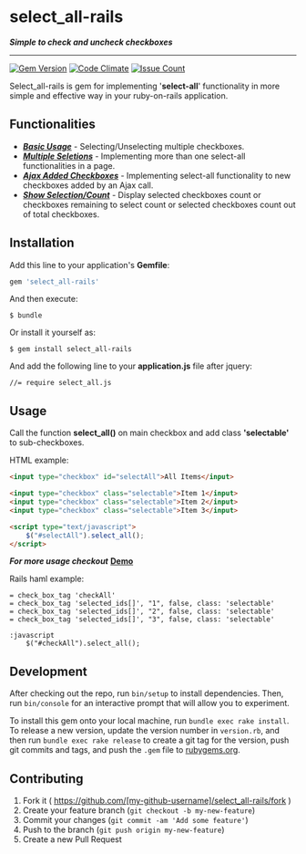 # select_all-rails
***Simple to check and uncheck checkboxes***
***
[![Gem Version](https://badge.fury.io/rb/select_all-rails@2x.png)](https://badge.fury.io/rb/select_all-rails) [![Code Climate](https://codeclimate.com/github/JigneshSatam/select_all-rails/badges/gpa.svg)](https://codeclimate.com/github/JigneshSatam/select_all-rails) [![Issue Count](https://codeclimate.com/github/JigneshSatam/select_all-rails/badges/issue_count.svg)](https://codeclimate.com/github/JigneshSatam/select_all-rails)

Select_all-rails is gem for implementing '**select-all**' functionality in more simple and effective way in your ruby-on-rails application.
## Functionalities
* [***Basic Usage***](http://jigneshsatam.github.io/select_all-rails/#basic_usage) - Selecting/Unselecting multiple checkboxes.
* [***Multiple Seletions***](http://jigneshsatam.github.io/select_all-rails/#multiple_selections) - Implementing more than one select-all functionalities in a page.
* [***Ajax Added Checkboxes***](http://jigneshsatam.github.io/select_all-rails/#ajax_added_checkboxes) - Implementing select-all functionality to new checkboxes added by an Ajax call.
* [***Show Selection/Count***](http://jigneshsatam.github.io/select_all-rails/#show_selected_count) - Display selected checkboxes count or checkboxes remaining to select count or selected checkboxes count out of total checkboxes.
## Installation

Add this line to your application's **Gemfile**:

```ruby
gem 'select_all-rails'
```

And then execute:

    $ bundle

Or install it yourself as:

    $ gem install select_all-rails

And add the following line to your **application.js** file after jquery:

    //= require select_all.js

## Usage
Call the function **select_all()** on main checkbox and add class **'selectable'** to sub-checkboxes.

HTML example:
```html
<input type="checkbox" id="selectAll">All Items</input>

<input type="checkbox" class="selectable">Item 1</input>
<input type="checkbox" class="selectable">Item 2</input>
<input type="checkbox" class="selectable">Item 3</input>

<script type="text/javascript">
    $("#selectAll").select_all();
</script>
```
***For more usage checkout*** [**Demo**](http://jigneshsatam.github.io/select_all-rails/)


Rails haml example:
```haml
= check_box_tag 'checkAll'
= check_box_tag 'selected_ids[]', "1", false, class: 'selectable'
= check_box_tag 'selected_ids[]', "2", false, class: 'selectable'
= check_box_tag 'selected_ids[]', "3", false, class: 'selectable'

:javascript
    $("#checkAll").select_all();
```


## Development

After checking out the repo, run `bin/setup` to install dependencies. Then, run `bin/console` for an interactive prompt that will allow you to experiment.

To install this gem onto your local machine, run `bundle exec rake install`. To release a new version, update the version number in `version.rb`, and then run `bundle exec rake release` to create a git tag for the version, push git commits and tags, and push the `.gem` file to [rubygems.org](https://rubygems.org).

## Contributing

1. Fork it ( https://github.com/[my-github-username]/select_all-rails/fork )
2. Create your feature branch (`git checkout -b my-new-feature`)
3. Commit your changes (`git commit -am 'Add some feature'`)
4. Push to the branch (`git push origin my-new-feature`)
5. Create a new Pull Request
